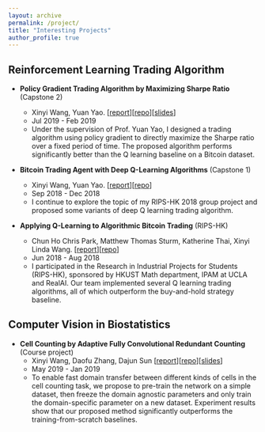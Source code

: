 ```yaml
---
layout: archive
permalink: /project/
title: "Interesting Projects"
author_profile: true
---
```


## Reinforcement Learning Trading Algorithm

* **Policy Gradient Trading Algorithm by Maximizing Sharpe Ratio** (Capstone 2)
  * Xinyi Wang, Yuan Yao. \[[report](https://github.com/WANGXinyiLinda/Policy-Gradient-Trading-Algorithm-by-Maximizing-Sharpe-Ratio/blob/master/SCIE4500_Final_Report.pdf)\]\[[repo](https://github.com/WANGXinyiLinda/Policy-Gradient-Trading-Algorithm-by-Maximizing-Sharpe-Ratio)\]\[[slides](https://github.com/WANGXinyiLinda/Policy-Gradient-Trading-Algorithm-by-Maximizing-Sharpe-Ratio/blob/master/SCIE4500_Final_presentation.pdf)\]
  * Jul 2019 - Feb 2019 
  * Under the supervision of Prof. Yuan Yao, I designed a trading algorithm using policy gradient to directly maximize the Sharpe ratio over a fixed period of time. The proposed algorithm performs significantly better than the Q learning baseline on a Bitcoin dataset. 

* **Bitcoin Trading Agent with Deep Q-Learning Algorithms** (Capstone 1)
  * Xinyi Wang, Yuan Yao. \[[report](https://github.com/WANGXinyiLinda/Deep-Q-Learning-Bitcoin-Trading-Agent/blob/master/SCIE3500_Final_Report.pdf)\]\[[repo](https://github.com/WANGXinyiLinda/Deep-Q-Learning-Bitcoin-Trading-Agent)\]
  * Sep 2018 - Dec 2018
  * I continue to explore the topic of my RIPS-HK 2018 group project and proposed some variants of deep Q learning trading algorithm.

* **Applying Q-Learning to Algorithmic Bitcoin Trading** (RIPS-HK)
  * Chun Ho Chris Park, Matthew Thomas Sturm, Katherine Thai, Xinyi Linda Wang. \[[report](https://github.com/chpark17/rips_realai/blob/master/RIPS_HK_2018_Final_Report.pdf)\]\[[repo](https://github.com/chpark17/rips_realai)\]
  * Jun 2018 - Aug 2018
  * I participated in the Research in Industrial Projects for Students (RIPS-HK), sponsored by HKUST Math department, IPAM at UCLA and RealAI. Our team implemented several Q learning trading algorithms, all of which outperform the buy-and-hold strategy baseline.

## Computer Vision in Biostatistics

* **Cell Counting by Adaptive Fully Convolutional Redundant Counting** (Course project)
  * Xinyi Wang, Daofu Zhang, Dajun Sun \[[report](https://github.com/WANGXinyiLinda/adaptive-count-ception/blob/master/4901J_final_report.pdf)\]\[[repo](https://github.com/WANGXinyiLinda/adaptive-count-ception)\]\[[slides](https://github.com/WANGXinyiLinda/adaptive-count-ception/blob/master/4901J_final_presentation.pdf)\]
  * May 2019 - Jan 2019
  * To enable fast domain transfer between different kinds of cells in the cell counting task, we propose to pre-train the network on a simple dataset, then freeze the domain agnostic parameters and only train the domain-specific parameter on a new dataset. Experiment results show that our proposed method significantly outperforms the training-from-scratch baselines.
